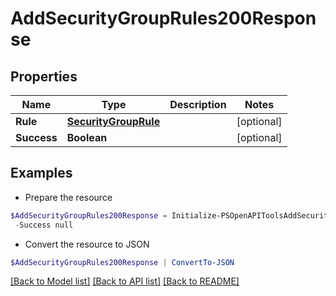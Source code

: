 # AddSecurityGroupRules200Response
## Properties

Name | Type | Description | Notes
------------ | ------------- | ------------- | -------------
**Rule** | [**SecurityGroupRule**](SecurityGroupRule.md) |  | [optional] 
**Success** | **Boolean** |  | [optional] 

## Examples

- Prepare the resource
```powershell
$AddSecurityGroupRules200Response = Initialize-PSOpenAPIToolsAddSecurityGroupRules200Response  -Rule null `
 -Success null
```

- Convert the resource to JSON
```powershell
$AddSecurityGroupRules200Response | ConvertTo-JSON
```

[[Back to Model list]](../README.md#documentation-for-models) [[Back to API list]](../README.md#documentation-for-api-endpoints) [[Back to README]](../README.md)

